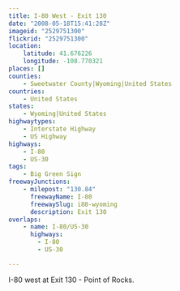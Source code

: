 ```yaml
---
title: I-80 West - Exit 130
date: "2008-05-18T15:41:28Z"
imageid: "2529751300"
flickrid: "2529751300"
location:
    latitude: 41.676226
    longitude: -108.770321
places: []
counties:
    - Sweetwater County|Wyoming|United States
countries:
    - United States
states:
    - Wyoming|United States
highwaytypes:
    - Interstate Highway
    - US Highway
highways:
    - I-80
    - US-30
tags:
    - Big Green Sign
freewayJunctions:
    - milepost: "130.84"
      freewayName: I-80
      freewaySlug: i80-wyoming
      description: Exit 130
overlaps:
    - name: I-80/US-30
      highways:
        - I-80
        - US-30

---
```

I-80 west at Exit 130 - Point of Rocks.